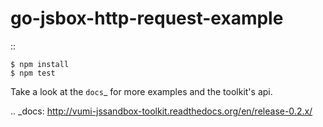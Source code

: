 go-jsbox-http-request-example
=============================

::

    $ npm install
    $ npm test

Take a look at the `docs`_ for more examples and the toolkit's api.


.. _docs: http://vumi-jssandbox-toolkit.readthedocs.org/en/release-0.2.x/
